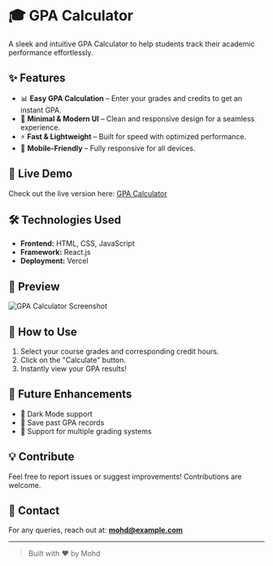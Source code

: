 # 🎓 GPA Calculator

A sleek and intuitive GPA Calculator to help students track their academic performance effortlessly.

## ✨ Features

- 📊 **Easy GPA Calculation** – Enter your grades and credits to get an instant GPA.
- 🎨 **Minimal & Modern UI** – Clean and responsive design for a seamless experience.
- ⚡ **Fast & Lightweight** – Built for speed with optimized performance.
- 📱 **Mobile-Friendly** – Fully responsive for all devices.

## 🚀 Live Demo

Check out the live version here: [GPA Calculator](https://gpacalculator-mohd.vercel.app/)

## 🛠️ Technologies Used

- **Frontend:** HTML, CSS, JavaScript
- **Framework:** React.js
- **Deployment:** Vercel

## 📸 Preview

![GPA Calculator Screenshot](https://via.placeholder.com/800x400.png?text=Website+Preview)

## 📌 How to Use

1. Select your course grades and corresponding credit hours.
2. Click on the "Calculate" button.
3. Instantly view your GPA results!

## 🎯 Future Enhancements

- 🔹 Dark Mode support
- 🔹 Save past GPA records
- 🔹 Support for multiple grading systems

## 💡 Contribute

Feel free to report issues or suggest improvements! Contributions are welcome.

## 📩 Contact

For any queries, reach out at: **mohd@example.com**

---

> Built with ❤️ by Mohd
